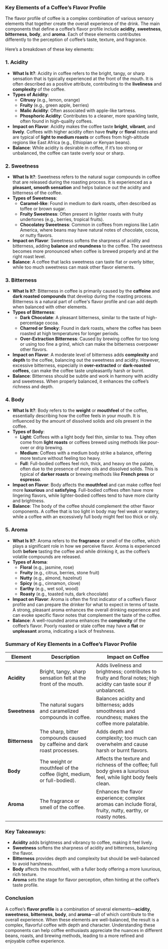 ### Key Elements of a Coffee’s Flavor Profile

The flavor profile of coffee is a complex combination of various sensory elements that together create the overall experience of the drink. The main components that define a coffee’s flavor profile include **acidity**, **sweetness**, **bitterness**, **body**, and **aroma**. Each of these elements contributes differently to the perception of coffee’s taste, texture, and fragrance.

Here’s a breakdown of these key elements:

### 1. **Acidity**
- **What Is It?**: Acidity in coffee refers to the bright, tangy, or sharp sensation that is typically experienced at the front of the mouth. It is often described as a positive attribute, contributing to the **liveliness** and **complexity** of the coffee.
- **Types of Acidity**:
  - **Citrusy** (e.g., lemon, orange)
  - **Fruity** (e.g., green apple, berries)
  - **Malic Acidity**: Often associated with apple-like tartness.
  - **Phosphoric Acidity**: Contributes to a cleaner, more sparkling taste, often found in high-quality coffees.
- **Impact on Flavor**: Acidity makes the coffee taste **bright**, **vibrant**, and **lively**. Coffees with higher acidity often have **fruity** or **floral** notes and are typical of **light to medium roasts** or coffees from high-altitude regions like East Africa (e.g., Ethiopian or Kenyan beans).
- **Balance**: While acidity is desirable in coffee, if it’s too strong or unbalanced, the coffee can taste overly sour or sharp.

### 2. **Sweetness**
- **What Is It?**: Sweetness refers to the natural sugar compounds in coffee that are released during the roasting process. It is experienced as a **pleasant, smooth sensation** and helps balance out the acidity and bitterness of the coffee.
- **Types of Sweetness**:
  - **Caramel-like**: Found in medium to dark roasts, often described as toffee or brown sugar.
  - **Fruity Sweetness**: Often present in lighter roasts with fruity undertones (e.g., berries, tropical fruits).
  - **Chocolatey Sweetness**: Common in coffees from regions like Latin America, where beans may have natural notes of chocolate, cocoa, or nutty flavors.
- **Impact on Flavor**: Sweetness softens the sharpness of acidity and bitterness, adding **balance** and **roundness** to the coffee. The sweetness becomes more pronounced when coffee is brewed properly and at the right roast level.
- **Balance**: A coffee that lacks sweetness can taste flat or overly bitter, while too much sweetness can mask other flavor elements.

### 3. **Bitterness**
- **What Is It?**: Bitterness in coffee is primarily caused by the **caffeine** and **dark roasted compounds** that develop during the roasting process. Bitterness is a natural part of coffee's flavor profile and can add depth when balanced with other elements.
- **Types of Bitterness**:
  - **Dark Chocolate**: A pleasant bitterness, similar to the taste of high-percentage cocoa.
  - **Charred or Smoky**: Found in dark roasts, where the coffee has been roasted at high temperatures for longer periods.
  - **Over-Extraction Bitterness**: Caused by brewing coffee for too long or using too fine a grind, which can make the bitterness overpower other flavors.
- **Impact on Flavor**: A moderate level of bitterness adds **complexity** and **depth** to the coffee, balancing out the sweetness and acidity. However, excessive bitterness, especially in **over-extracted** or **dark-roasted coffees**, can make the coffee taste unpleasantly harsh or burnt.
- **Balance**: Bitterness should be subtle and work in harmony with acidity and sweetness. When properly balanced, it enhances the coffee’s richness and depth.

### 4. **Body**
- **What Is It?**: Body refers to the **weight** or **mouthfeel** of the coffee, essentially describing how the coffee feels in your mouth. It is influenced by the amount of dissolved solids and oils present in the coffee.
- **Types of Body**:
  - **Light**: Coffees with a light body feel thin, similar to tea. They often come from **light roasts** or coffees brewed using methods like pour-over or drip brewing.
  - **Medium**: Coffees with a medium body strike a balance, offering more texture without feeling too heavy.
  - **Full**: Full-bodied coffees feel rich, thick, and heavy on the palate, often due to the presence of more oils and dissolved solids. This is typical of **darker roasts** or brewing methods like **French press** or **espresso**.
- **Impact on Flavor**: Body affects the **mouthfeel** and can make coffee feel more **luxurious** and **satisfying**. Full-bodied coffees often have more lingering flavors, while lighter-bodied coffees tend to have more clarity and brightness.
- **Balance**: The body of the coffee should complement the other flavor components. A coffee that is too light in body may feel weak or watery, while a coffee with an excessively full body might feel too thick or oily.

### 5. **Aroma**
- **What Is It?**: Aroma refers to the **fragrance** or smell of the coffee, which plays a significant role in how we perceive flavor. Aroma is experienced both **before** tasting the coffee and while drinking it, as the coffee’s volatile compounds are released.
- **Types of Aroma**:
  - **Floral** (e.g., jasmine, rose)
  - **Fruity** (e.g., citrus, berries, stone fruit)
  - **Nutty** (e.g., almond, hazelnut)
  - **Spicy** (e.g., cinnamon, clove)
  - **Earthy** (e.g., wet soil, wood)
  - **Roasty** (e.g., toasted nuts, dark chocolate)
- **Impact on Flavor**: Aroma is often the first indicator of a coffee’s flavor profile and can prepare the drinker for what to expect in terms of taste. A strong, pleasant aroma enhances the overall drinking experience and can evoke specific flavor notes that complement the taste of the coffee.
- **Balance**: A well-rounded aroma enhances the **complexity** of the coffee’s flavor. Poorly roasted or stale coffee may have a **flat** or **unpleasant** aroma, indicating a lack of freshness.

### Summary of Key Elements in a Coffee’s Flavor Profile

| **Element**    | **Description**                                                                 | **Impact on Coffee**                                                                                               |
|----------------|---------------------------------------------------------------------------------|-------------------------------------------------------------------------------------------------------------------|
| **Acidity**    | Bright, tangy, sharp sensation felt at the front of the mouth.                   | Adds liveliness and brightness; contributes to fruity and floral notes; high acidity can taste sour if unbalanced. |
| **Sweetness**  | The natural sugars and caramelized compounds in coffee.                         | Balances acidity and bitterness; adds smoothness and roundness; makes the coffee more palatable.                  |
| **Bitterness** | The sharp, bitter compounds caused by caffeine and dark roast processes.         | Adds depth and complexity; too much can overwhelm and cause harsh or burnt flavors.                                |
| **Body**       | The weight or mouthfeel of the coffee (light, medium, or full-bodied).           | Affects the texture and richness of the coffee; full body gives a luxurious feel, while light body feels clean.    |
| **Aroma**      | The fragrance or smell of the coffee.                                            | Enhances the flavor experience; complex aromas can include floral, fruity, nutty, earthy, or roasty notes.         |

### Key Takeaways:
- **Acidity** adds brightness and vibrancy to coffee, making it feel lively.
- **Sweetness** softens the sharpness of acidity and bitterness, balancing the flavor.
- **Bitterness** provides depth and complexity but should be well-balanced to avoid harshness.
- **Body** affects the mouthfeel, with a fuller body offering a more luxurious, rich texture.
- **Aroma** sets the stage for flavor perception, often hinting at the coffee’s taste profile.

### Conclusion

A coffee’s **flavor profile** is a combination of several elements—**acidity**, **sweetness**, **bitterness**, **body**, and **aroma**—all of which contribute to the overall experience. When these elements are well-balanced, the result is a complex, flavorful coffee with depth and character. Understanding these components can help coffee enthusiasts appreciate the nuances in different beans, roasts, and brewing methods, leading to a more refined and enjoyable coffee experience.